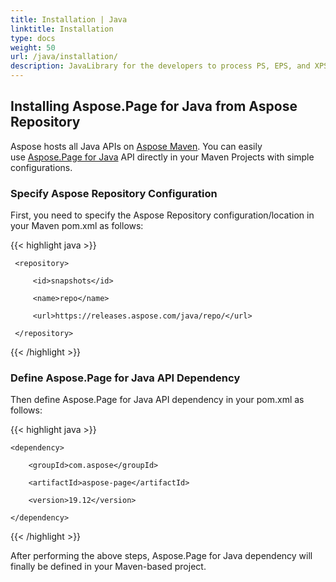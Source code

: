 ```yaml
---
title: Installation | Java
linktitle: Installation
type: docs
weight: 50
url: /java/installation/
description: JavaLibrary for the developers to process PS, EPS, and XPS files. Learn how to install Aspose.Page API solution for Java.
---
```


## **Installing Aspose.Page for Java from Aspose Repository**
Aspose hosts all Java APIs on [Aspose Maven](https://releases.aspose.com/java/repo/com/aspose/). You can easily use [Aspose.Page for Java](https://releases.aspose.com/java/repo/com/aspose/aspose-page/) API directly in your Maven Projects with simple configurations.
### **Specify Aspose Repository Configuration**
First, you need to specify the Aspose Repository configuration/location in your Maven pom.xml as follows:

{{< highlight java >}}

 <repositories>

     <repository>

         <id>snapshots</id>

         <name>repo</name>

         <url>https://releases.aspose.com/java/repo/</url>

     </repository>

</repositories>

{{< /highlight >}}
### **Define Aspose.Page for Java API Dependency**
Then define Aspose.Page for Java API dependency in your pom.xml as follows:

{{< highlight java >}}

 <dependencies>

    <dependency>

        <groupId>com.aspose</groupId>

        <artifactId>aspose-page</artifactId>

        <version>19.12</version>

    </dependency>

</dependencies>

{{< /highlight >}}

After performing the above steps, Aspose.Page for Java dependency will finally be defined in your Maven-based project.
